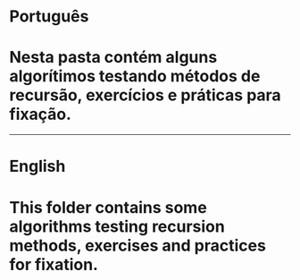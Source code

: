 # Português

# Nesta pasta contém alguns algorítimos testando métodos de recursão, exercícios e práticas para fixação.

---

# English

# This folder contains some algorithms testing recursion methods, exercises and practices for fixation.
